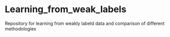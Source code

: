 # Learning_from_weak_labels
Repository for learning from weakly labeld data and comparison of different methodologies
